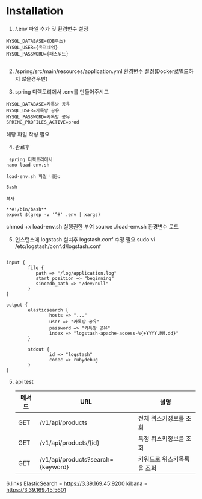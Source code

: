 # Installation

1. /.env 파일 추가 및 환경변수 설정
```shell
MYSQL_DATABASE={DB주소}
MYSQL_USER={유저네임}
MYSQL_PASSWORD={패스워드}


```
2. /spring/src/main/resources/application.yml 환경변수 설정(Docker로빌드하지 않을경우만)

3. spring 디렉토리에서 .env를 만들어주시고
```shell
MYSQL_DATABASE=카톡방 공유
MYSQL_USER=카톡방 공유
MYSQL_PASSWORD=카톡방 공유
SPRING_PROFILES_ACTIVE=prod
```
해당 파일 작성 필요 


4. 완료후
```shell
 spring 디렉토리에서
nano load-env.sh
```

```shell
load-env.sh 파일 내용:

Bash

복사

**#!/bin/bash**
export $(grep -v '^#' .env | xargs)
```

chmod +x load-env.sh 실행권한 부여
source ./load-env.sh 환경변수 로드

5. 인스턴스에 logstash 설치후 
logstash.conf 수정 필요
sudo vi /etc/logstash/conf.d/logstash.conf

```shell

input {
        file {
           path => "/log/application.log"
           start_position => "beginning"
           sincedb_path => "/dev/null"
        }
}

output {
        elasticsearch {
                hosts => "..."
                user => "카톡방 공유"
                password => "카톡방 공유"
                index => "logstash-apache-access-%{+YYYY.MM.dd}"
        }

        stdout {
                id => "logstash"
                codec => rubydebug
        }
}

```


5. api test

   | 메서드 | URL                                                    | 설명             |
   |-----|--------------------------------------------------------|----------------|
   | GET | /v1/api/products                  | 전체 위스키정보를 조회   |
   | GET | /v1/api/products/{id}             | 특정 위스키정보를 조회   |
   | GET | /v1/api/products?search={keyword} | 키워드로 위스키목록을 조회 |


6.links
ElasticSearch = https://3.39.169.45:9200
kibana = https://3.39.169.45:5601
